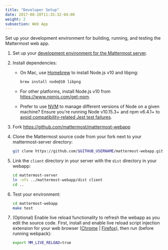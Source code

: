 ```yaml
---
title: "Developer Setup"
date: 2017-08-20T11:35:32-04:00
weight: 2
subsection: Web App
---
```


Set up your development environment for building, running, and testing the Mattermost web app.

1. Set up your [development environment for the Mattermost server](/contribute/server/developer-setup).

2. Install dependencies:

    - On Mac, use [Homebrew](https://brew.sh/) to install Node.js v10 and libpng:

        ```sh
        brew install node@10 libpng
        ```

    - For other platforms, install Node.js v10 from https://www.npmjs.com/get-npm.

     - Prefer to use [NVM](https://github.com/nvm-sh/nvm) to manage different versions of Node on a given machine? Ensure you're running Node v10.15.3+ and npm v6.4.1+ to [avoid compatibility-related Jest test failures](/contribute/webapp/unit-testing/#4-getting-jest-assertion-failures-at-lines-containing-expect-tobecalledwith-expect-tohavebeennthcalledwith-or-expect-tohavebeencalledtimes-when-running-make-test).

3. Fork https://github.com/mattermost/mattermost-webapp

4. Clone the Mattermost source code from your fork next to your mattermost-server directory:

    ```sh
    git clone https://github.com/$GITHUB_USERNAME/mattermost-webapp.git
    ```

5. Link the `client` directory in your server with the `dist` directory in your webapp:

    ```sh
    cd mattermost-server
    ln -nfs ../mattermost-webapp/dist client
    cd ..
    ```

6. Test your environment:

    ```sh
    cd mattermost-webapp
    make test
    ```

7. (Optional) Enable live reload functionality to refresh the webapp as you edit the source code. First, install and enable live reload script injection extension for your web browser ([Chrome](https://chrome.google.com/webstore/detail/remotelivereload/jlppknnillhjgiengoigajegdpieppei/related?hl=en) | [Firefox](https://addons.mozilla.org/en-US/firefox/addon/livereload-web-extension/)), then run (before running webpack):

    ```sh
    export MM_LIVE_RELOAD=true
    ```
